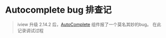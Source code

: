 # Autocomplete bug 排查记

> iview 升级 2.14.2 后，[AutoComplete](https://www.iviewui.com/components/auto-complete) 组件报了一个莫名其妙的bug。
> 在此记录调试过程

